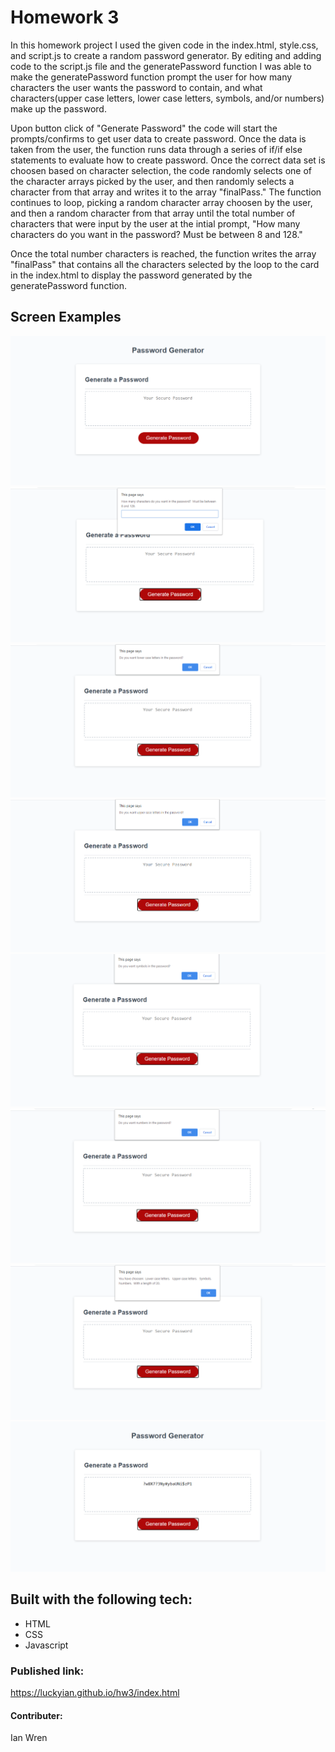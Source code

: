 # Homework 3

In this homework project I used the given code in the index.html, style.css, and script.js to create a random password generator.  By editing and adding code to the script.js file and the generatePassword function I was able to make the generatePassword function prompt the user for how many characters the user wants the password to contain, and what characters(upper case letters, lower case letters, symbols, and/or numbers) make up the password.

Upon button click of "Generate Password" the code will start the prompts/confirms to get user data to create password.  Once the data is taken from the user, the function runs data through a series of if/if else statements to evaluate how to create password.  Once the correct data set is choosen based on character selection, the code randomly selects one of the character arrays picked by the user, and then randomly selects a character from that array and writes it to the array "finalPass."  The function continues to loop, picking a random character array choosen by the user, and then a random character from that array until the total number of characters that were input by the user at the intial prompt, "How many characters do you want in the password?  Must be between 8 and 128."

Once the total number characters is reached, the function writes the array "finalPass" that contains all the characters selected by the loop to the card in the index.html to display the password generated by the generatePassword function.

## Screen Examples

![First Page](..\Assets\Home.png)
![On Click](..\Assets\Initial-prompt.png)
![Lower Case Confirm](..\Assets\Lower-case-confirm.png)
![Upper Case Confirm](..\Assets\Upper-case-confirm.png)
![Symbols confirm](..\Assets\Symbols-confirm.png)
![Numbers confirm](..\Assets\Numbers-confirm.png)
![Selections Alert](..\Assets\Selections-Input-Alert.png)
![Final Result](..\Assets\Final-Result.png)


## Built with the following tech:

* HTML
* CSS
* Javascript


### Published link:
https://luckyian.github.io/hw3/index.html

#### Contributer:

Ian Wren
